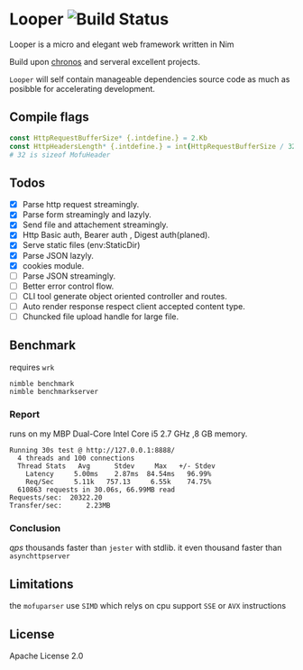 # Looper  ![Build Status](https://github.com/bung87/Looper/workflows/Test/badge.svg)  


[travis]: https://travis-ci.org/bung87/Looper.svg?branch=master

Looper is a micro and elegant web framework written in Nim  

Build upon [chronos](https://github.com/status-im/nim-chronos.git) and serveral excellent projects.

`Looper` will self contain manageable dependencies source code as much as posibble for accelerating development.  


## Compile flags  

``` nim 
const HttpRequestBufferSize* {.intdefine.} = 2.Kb
const HttpHeadersLength* {.intdefine.} = int(HttpRequestBufferSize / 32) 
# 32 is sizeof MofuHeader
```

## Todos  

- [x] Parse http request streamingly.  
- [x] Parse form streamingly and lazyly.  
- [x] Send file and attachement streamingly.  
- [x] Http Basic auth, Bearer auth , Digest auth(planed).  
- [x] Serve static files (env:StaticDir)  
- [x] Parse JSON lazyly.  
- [x] cookies module.  
- [ ] Parse JSON streamingly.  
- [ ] Better error control flow.  
- [ ] CLI tool generate object oriented controller and routes.  
- [ ] Auto render response respect client accepted content type.  
- [ ] Chuncked file upload handle for large file.  

## Benchmark  

requires `wrk`  

`nimble benchmark`  
`nimble benchmarkserver` 

### Report  
runs on my MBP Dual-Core Intel Core i5 2.7 GHz ,8 GB memory.  
```
Running 30s test @ http://127.0.0.1:8888/
  4 threads and 100 connections
  Thread Stats   Avg      Stdev     Max   +/- Stdev
    Latency     5.00ms    2.87ms  84.54ms   96.99%
    Req/Sec     5.11k   757.13     6.55k    74.75%
  610863 requests in 30.06s, 66.99MB read
Requests/sec:  20322.20
Transfer/sec:      2.23MB
```
### Conclusion
*qps* thousands faster than `jester` with stdlib.  it even thousand faster than `asynchttpserver`

## Limitations  

the `mofuparser` use `SIMD` which relys on cpu support `SSE` or `AVX` instructions  

## License  

Apache License 2.0